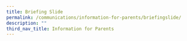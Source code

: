 ```yaml
---
title: Briefing Slide
permalink: /communications/information-for-parents/briefingslide/
description: ""
third_nav_title: Information for Parents
---
```


